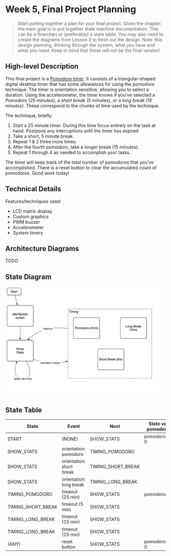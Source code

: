 # Week 5, Final Project Planning

> Start putting together a plan for your final project. Given the
> chapter, the main goal is to put together state machine
> documentation. This can be a flowchart or (preferably) a state
> table. You may also need to create the diagrams from Lesson 2 to
> flesh out the design. Note: this design planning, thinking through
> the system, what you have and what you need. Keep in mind that these
> will not be the final version!

## High-level Description

This final project is a [Pomodoro timer](https://francescocirillo.com/pages/pomodoro-technique).
It consists of a triangular-shaped digital desktop timer that has some allowances for using the pomodoro technique.
The timer is orientation sensitive, allowing you to select a duration.
Using the accelerometer, the timer knows if you've selected a _Pomodoro (25 minutes)_, a _short break_ (5 minutes), or a _long break (15 minutes)_.
These correspond to the chunks of time used by the technique.

The technique, briefly:

1. Start a 25 minute timer.
   During this time focus entirely on the task at hand.
   Postpone any interruptions until the timer has expired.
2. Take a short, 5 minute break.
3. Repeat 1 & 2 three more times.
4. After the fourth pomodoro, take a longer break (15 minutes).
5. Repeat 1 through 4 as needed to accomplish your tasks.

The timer will keep track of the total number of pomodoros that you've accomplished.
There is a reset button to clear the accumulated count of pomodoros.
Good work today!

## Technical Details

Features/techniques used:

- LCD matrix display
- Custom graphics
- PWM buzzer
- Accelerometer
- System timers

## Architecture Diagrams

TODO

## State Diagram

![](img/state_diagram.png)

## State Table

| State                | Event                    | Next                 | State var: pomodoros       |
|----------------------|--------------------------|----------------------|----------------------------|
| START                | (NONE)                   | SHOW_STATS           | pomodoros = 0              |
| SHOW\_STATS          | orientation: pomodoro    | TIMING\_POMODORO     |                            |
| SHOW\_STATS          | orientation: short break | TIMING\_SHORT\_BREAK |                            |
| SHOW\_STATS          | orientation: long break  | TIMING\_LONG\_BREAK  |                            |
| TIMING\_POMODORO     | timeout (25 min)         | SHOW\_STATS          | pomodoros++                |
| TIMING\_SHORT\_BREAK | timeout (5 min)          | SHOW\_STATS          |                            |
| TIMING\_LONG\_BREAK  | timeout (15 min)         | SHOW\_STATS          |                            |
| TIMING\_LONG\_BREAK  | timeout (15 min)         | SHOW\_STATS          |                            |
| (ANY)                | reset button             | SHOW\_STATS          | pomodoros = 0              |
